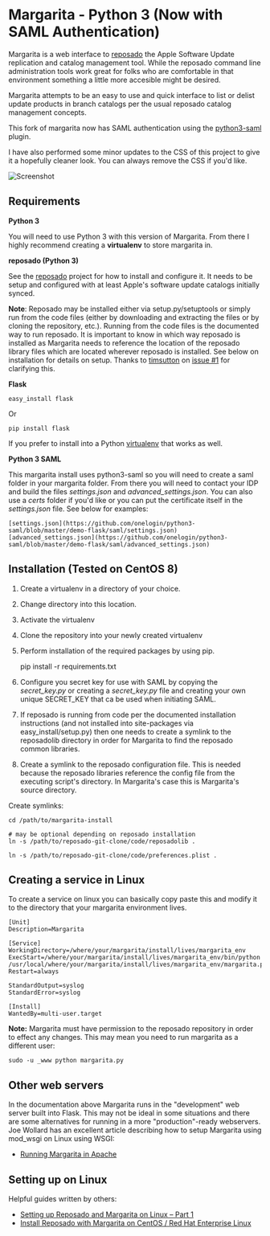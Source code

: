 Margarita - Python 3 (Now with SAML Authentication)
===================================================

Margarita is a web interface to [reposado](http://github.com/wdas/reposado) the Apple Software Update replication and catalog management tool. While the reposado command line administration tools work great for folks who are comfortable in that environment something a little more accesible might be desired.

Margarita attempts to be an easy to use and quick interface to list or delist update products in branch catalogs per the usual reposado catalog management concepts.

This fork of margarita now has SAML authentication using the [python3-saml](https://github.com/onelogin/python3-saml) plugin.

I have also performed some minor updates to the CSS of this project to give it a hopefully cleaner look. You can always remove the CSS if you'd like.

![Screenshot](static/MargaritaInterface.png)

Requirements
------------

**Python 3**

You will need to use Python 3 with this version of Margarita. From there I highly recommend creating a **virtualenv** to store margarita in.

**reposado (Python 3)**

See the [reposado](https://github.com/wdas/reposado/tree/py3compatibility) project for how to install and configure it. It needs to be setup and configured with at least Apple's software update catalogs initially synced.

__Note__: Reposado may be installed either via setup.py/setuptools or simply run from the code files (either by downloading and extracting the files or by cloning the repository, etc.). Running from the code files is the documented way to run reposado. It is important to know in which way reposado is installed as Margarita needs to reference the location of the reposado library files which are located wherever reposado is installed. See below on installation for details on setup. Thanks to [timsutton](https://github.com/timsutton) on [issue #1](https://github.com/jessepeterson/margarita/issues/1) for clarifying this.

**Flask**

    easy_install flask

Or

    pip install flask

If you prefer to install into a Python [virtualenv](http://www.virtualenv.org/) that works as well.

**Python 3 SAML**

This margarita install uses python3-saml so you will need to create a saml folder in your margarita folder. From there you will need to contact your IDP and build the files *settings.json* and *advanced_settings.json*. You can also use a *certs* folder if you'd like or you can put the certificate itself in the *settings.json* file. See below for examples:

    [settings.json](https://github.com/onelogin/python3-saml/blob/master/demo-flask/saml/settings.json)
    [advanced_settings.json](https://github.com/onelogin/python3-saml/blob/master/demo-flask/saml/advanced_settings.json)

Installation (Tested on CentOS 8)
---------------------------------

1. Create a virtualenv in a directory of your choice.
2. Change directory into this location.
3. Activate the virtualenv
4. Clone the repository into your newly created virtualenv
5. Perform installation of the required packages by using pip.

    pip install -r requirements.txt

6. Configure you secret key for use with SAML by copying the *secret_key.py* or creating a *secret_key.py* file and creating your own unique SECRET_KEY that ca be used when initiating SAML.
5. If reposado is running from code per the documented installation instructions (and not installed into site-packages via easy_install/setup.py) then one needs to create a symlink to the reposadolib directory in order for Margarita to find the reposado common libraries.
6. Create a symlink to the reposado configuration file. This is needed because the reposado libraries reference the config file from the executing script's directory. In Margarita's case this is Margarita's source directory.

Create symlinks:

    cd /path/to/margarita-install

    # may be optional depending on reposado installation
    ln -s /path/to/reposado-git-clone/code/reposadolib .

    ln -s /path/to/reposado-git-clone/code/preferences.plist .


Creating a service in Linux
---------------------------

To create a service on linux you can basically copy paste this and modify it to the directory that your margarita environment lives.

    [Unit]
    Description=Margarita

    [Service]
    WorkingDirectory=/where/your/margarita/install/lives/margarita_env
    ExecStart=/where/your/margarita/install/lives/margarita_env/bin/python /usr/local/where/your/margarita/install/lives/margarita_env/margarita.py
    Restart=always

    StandardOutput=syslog
    StandardError=syslog

    [Install]
    WantedBy=multi-user.target

**Note:** Margarita must have permission to the reposado repository in order to effect any changes. This may mean you need to run margarita as a different user:

    sudo -u _www python margarita.py


Other web servers
-----------------

In the documentation above Margarita runs in the "development" web server built into Flask. This may not be ideal in some situations and there are some alternatives for running in a more "production"-ready webservers. Joe Wollard has an excellent article describing how to setup Margarita using mod_wsgi on Linux using WSGI:

- [Running Margarita in Apache](http://denisonmac.wordpress.com/2013/02/28/running-margarita-in-apache)

Setting up on Linux
-------------------

Helpful guides written by others:

- [Setting up Reposado and Margarita on Linux – Part 1](http://macadmincorner.com/setting-up-reposado-and-margarita-on-linux-part-1/)
- [Install Reposado with Margarita on CentOS / Red Hat Enterprise Linux](http://www.adminsys.ch/2012/09/23/install-reposado-margarita-centos-red-hat-enterprise-linux/)
